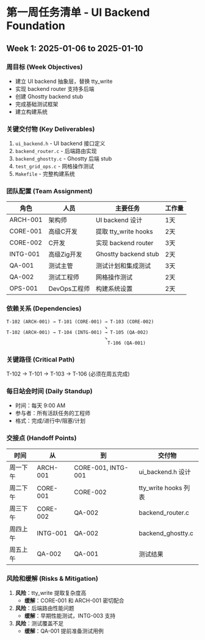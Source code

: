 # 第一周任务清单 - UI Backend Foundation
## Week 1: 2025-01-06 to 2025-01-10

### 周目标 (Week Objectives)
- 建立 UI backend 抽象层，替换 tty_write
- 实现 backend router 支持多后端
- 创建 Ghostty backend stub
- 完成基础测试框架
- 建立构建系统

### 关键交付物 (Key Deliverables)
1. `ui_backend.h` - UI backend 接口定义
2. `backend_router.c` - 后端路由实现
3. `backend_ghostty.c` - Ghostty 后端 stub
4. `test_grid_ops.c` - 网格操作测试
5. `Makefile` - 完整构建系统

### 团队配置 (Team Assignment)
| 角色 | 人员 | 主要任务 | 工作量 |
|------|------|----------|--------|
| ARCH-001 | 架构师 | UI backend 设计 | 1天 |
| CORE-001 | 高级C开发 | 提取 tty_write hooks | 2天 |
| CORE-002 | C开发 | 实现 backend router | 3天 |
| INTG-001 | 高级Zig开发 | Ghostty backend stub | 2天 |
| QA-001 | 测试主管 | 测试计划和集成测试 | 3天 |
| QA-002 | 测试工程师 | 网格操作测试 | 2天 |
| OPS-001 | DevOps工程师 | 构建系统设置 | 2天 |

### 依赖关系 (Dependencies)
```
T-102 (ARCH-001) → T-101 (CORE-001) → T-103 (CORE-002)
                                    ↘
T-102 (ARCH-001) → T-104 (INTG-001) → T-105 (QA-002)
                                    ↘
                                     T-106 (QA-001)
```

### 关键路径 (Critical Path)
T-102 → T-101 → T-103 → T-106 (必须在周五完成)

### 每日站会时间 (Daily Standup)
- 时间：每天 9:00 AM
- 参与者：所有活跃任务的工程师
- 格式：完成/进行中/阻塞/计划

### 交接点 (Handoff Points)
| 时间 | 从 | 到 | 交付物 |
|------|----|----|--------|
| 周一下午 | ARCH-001 | CORE-001, INTG-001 | ui_backend.h 设计 |
| 周二下午 | CORE-001 | CORE-002 | tty_write hooks 列表 |
| 周三下午 | CORE-002 | QA-002 | backend_router.c |
| 周四上午 | INTG-001 | QA-002 | backend_ghostty.c |
| 周五上午 | QA-002 | QA-001 | 测试结果 |

### 风险和缓解 (Risks & Mitigation)
1. **风险**：tty_write 提取复杂度高
   - **缓解**：CORE-001 和 ARCH-001 密切配合
2. **风险**：后端路由性能问题
   - **缓解**：早期性能测试，INTG-003 支持
3. **风险**：测试覆盖不足
   - **缓解**：QA-001 提前准备测试用例
